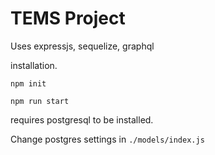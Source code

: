 # TEMS Project

Uses expressjs, sequelize, graphql

installation.

`npm init`

`npm run start`

requires postgresql to be installed.

Change postgres settings in `./models/index.js`
